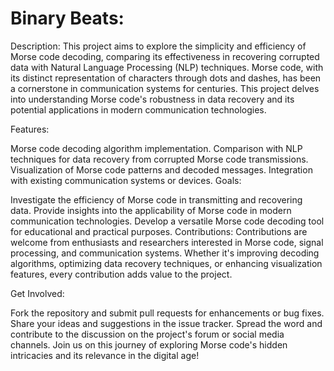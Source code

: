 # Binary Beats: 

Description:
This project aims to explore the simplicity and efficiency of Morse code decoding, comparing its effectiveness in recovering corrupted data with Natural Language Processing (NLP) techniques. Morse code, with its distinct representation of characters through dots and dashes, has been a cornerstone in communication systems for centuries. This project delves into understanding Morse code's robustness in data recovery and its potential applications in modern communication technologies.

Features:

Morse code decoding algorithm implementation.
Comparison with NLP techniques for data recovery from corrupted Morse code transmissions.
Visualization of Morse code patterns and decoded messages.
Integration with existing communication systems or devices.
Goals:

Investigate the efficiency of Morse code in transmitting and recovering data.
Provide insights into the applicability of Morse code in modern communication technologies.
Develop a versatile Morse code decoding tool for educational and practical purposes.
Contributions:
Contributions are welcome from enthusiasts and researchers interested in Morse code, signal processing, and communication systems. Whether it's improving decoding algorithms, optimizing data recovery techniques, or enhancing visualization features, every contribution adds value to the project.

Get Involved:

Fork the repository and submit pull requests for enhancements or bug fixes.
Share your ideas and suggestions in the issue tracker.
Spread the word and contribute to the discussion on the project's forum or social media channels.
Join us on this journey of exploring Morse code's hidden intricacies and its relevance in the digital age!

